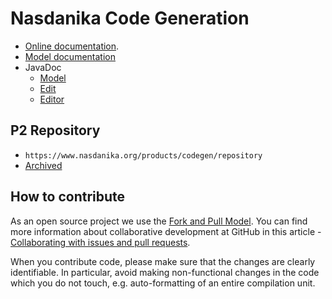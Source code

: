 # Nasdanika Code Generation

* [Online documentation](https://github.com/Nasdanika/codegen/blob/master/org.nasdanika.codegen.editor/doc/codegen.md).
* [Model documentation](modeldoc/index.html)
* JavaDoc
    * [Model](apidocs/model)
    * [Edit](apidocs/edit)
    * [Editor](apidocs/editor)  

## P2 Repository

* ``https://www.nasdanika.org/products/codegen/repository``
* [Archived](https://www.nasdanika.org/products/codegen/org.nasdanika.codegen.repository-0.1.0-SNAPSHOT.zip)

## How to contribute

As an open source project we use the [Fork and Pull Model](https://help.github.com/articles/about-collaborative-development-models/).
You can find more information about collaborative development at GitHub in this article - [Collaborating with issues and pull requests](https://help.github.com/categories/collaborating-with-issues-and-pull-requests).

When you contribute code, please make sure that the changes are clearly identifiable. In particular, avoid making non-functional changes in the code which you do not touch, 
e.g. auto-formatting of an entire compilation unit. 

